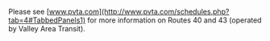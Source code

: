 Please see [www.pvta.com](http://www.pvta.com/schedules.php?tab=4#TabbedPanels1)
for more information on Routes 40 and 43 (operated by Valley Area Transit).
